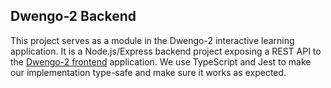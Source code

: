 ## Dwengo-2 Backend

This project serves as a module in the Dwengo-2 interactive learning application.
It is a Node.js/Express backend project exposing a REST API to the [Dwengo-2 frontend](../frontend/README.md) application.
We use TypeScript and Jest to make our implementation type-safe and make sure it works as expected.
